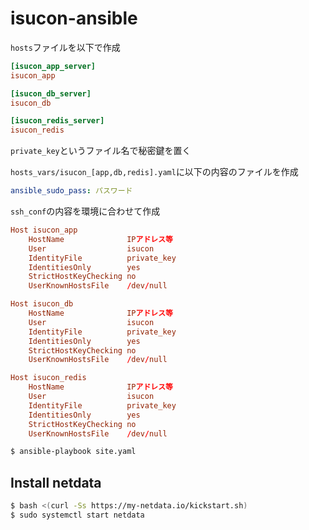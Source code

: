 # isucon-ansible

`hosts`ファイルを以下で作成
```ini
[isucon_app_server]
isucon_app

[isucon_db_server]
isucon_db

[isucon_redis_server]
isucon_redis
```

`private_key`というファイル名で秘密鍵を置く

`hosts_vars/isucon_[app,db,redis].yaml`に以下の内容のファイルを作成
```yaml
ansible_sudo_pass: パスワード
```

`ssh_conf`の内容を環境に合わせて作成
```conf
Host isucon_app
    HostName              IPアドレス等
    User                  isucon
    IdentityFile          private_key
    IdentitiesOnly        yes
    StrictHostKeyChecking no
    UserKnownHostsFile    /dev/null

Host isucon_db
    HostName              IPアドレス等
    User                  isucon
    IdentityFile          private_key
    IdentitiesOnly        yes
    StrictHostKeyChecking no
    UserKnownHostsFile    /dev/null

Host isucon_redis
    HostName              IPアドレス等
    User                  isucon
    IdentityFile          private_key
    IdentitiesOnly        yes
    StrictHostKeyChecking no
    UserKnownHostsFile    /dev/null
```

```bash
$ ansible-playbook site.yaml
```

## Install netdata
```bash
$ bash <(curl -Ss https://my-netdata.io/kickstart.sh)
$ sudo systemctl start netdata
```